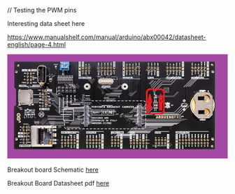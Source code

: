  // Testing the PWM pins
 
 Interesting data sheet here
 
 https://www.manualshelf.com/manual/arduino/abx00042/datasheet-english/page-4.html
 
 

![portenta-breakout-board.png](portenta-breakout-board-boot.png)


Breakout board Schematic [here](https://content.arduino.cc/assets/Schematics-ASX00031.pdf)

Breakout Board Datasheet pdf [here](https://content.arduino.cc/assets/Datasheet-Portenta-Breakout-Board.pdf)



